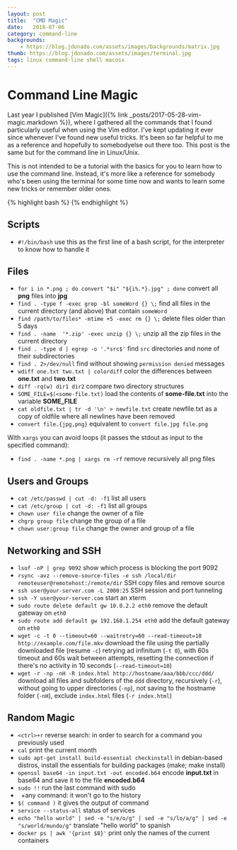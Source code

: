 ```yaml
---
layout: post
title:  "CMD Magic"
date:   2018-07-06
category: command-line
backgrounds:
    - https://blog.jdonado.com/assets/images/backgrounds/matrix.jpg
thumb: https://blog.jdonado.com/assets/images/terminal.jpg
tags: linux command-line shell macosx
---
```


# Command Line Magic

Last year I published [Vim Magic]({% link _posts/2017-05-28-vim-magic.markdown %}), where I gathered all the commands that I found particularly useful when using the Vim editor. I've kept updating it ever since whenever I've found new useful tricks. It's been so far helpful to me as a reference and hopefully to somebodyelse out there too. This post is the same but for the command line in Linux/Unix.

This is not intended to be a tutorial with the basics for you to learn how to use the command line. Instead, it's more like a reference for somebody who's been using the terminal for some time now and wants to learn some new tricks or remember older ones.

{% highlight bash %}
{% endhighlight %}

## Scripts

- `#!/bin/bash` use this as the first line of a bash script, for the interpreter to know how to handle it

## Files

- `for i in *.png ; do convert "$i" "${i%.*}.jpg" ; done` convert all **png** files into **jpg**
- `find . -type f -exec grep -bl someWord {} \;` find all files in the current directory (and above) that contain `someWord`
- `find /path/to/files* -mtime +5 -exec rm {} \;` delete files older than 5 days
- `find . -name  '*.zip' -exec unzip {} \;` unzip all the zip files in the current directory
- `find . -type d | egrep -o '.*src$'` find `src` directories and none of their subdirectories
- `find . 2>/dev/null` find without showing `permission denied` messages
- `wdiff one.txt two.txt | colordiff` color the differences between **one.txt** and **two.txt**
- `diff -rq(w) dir1 dir2` compare two directory structures
- `SOME_FILE=$(<some-file.txt)` load the contents of **some-file.txt** into the variable **SOME_FILE**
- `cat oldfile.txt | tr -d '\n' > newfile.txt` create newfile.txt as a copy of oldfile where all newlines have been removed
- `convert file.{jpg,png}` equivalent to `convert file.jpg file.png`

With `xargs` you can avoid loops (it passes the stdout as input to the specified command):

- `find . -name *.png | xargs rm -rf` remove recursively all png files

## Users and Groups

- `cat /etc/passwd | cut -d: -f1` list all users
- `cat /etc/group | cut -d: -f1` list all groups
- `chown user file` change the owner of a file
- `chgrp group file` change the group of a file
- `chown user:group file` change the owner and group of a file

## Networking and SSH

- `lsof -nP | grep 9092` show which process is blocking the port 9092
- `rsync -avz --remove-source-files -e ssh /local/dir remoteuser@remotehost:/remote/dir` SSH copy files and remove source
- `ssh user@your-server.com -L 2000:25` SSH session and port tunneling
- `ssh -Y user@your-server.com` start an xterm
- `sudo route delete default gw 10.0.2.2 eth0` remove the default gateway on `eth0`
- `sudo route add default gw 192.168.1.254 eth0` add the default gateway on `eth0`
- `wget -c -t 0 --timeout=60 --waitretry=60 --read-timeout=10 http://example.com/file.mkv` download the file using the partially downloaded file (resume `-c`) retrying ad infinitum (`-t 0`), with 60s timeout and 60s wait between attempts, resetting the connection if there's no activity in 10 seconds (`--read-timeout=10`)
- `wget -r -np -nH -R index.html http://hostname/aaa/bbb/ccc/ddd/` download all files and subfolders of the `ddd` directory, recursively (`-r`), without going to upper directories (`-np`), not saving to the hostname folder (`-nH`), exclude `index.html` files (`-r index.html`)

## Random Magic

- `<ctrl>+r` reverse search: in order to search for a command you previously used
- `cal` print the current month
- `sudo apt-get install build-essential checkinstall` in debian-based distros, install the essentials for building packages (make; make install)
- `openssl base64 -in input.txt -out encoded.b64` encode **input.txt** in base64 and save it to the file **encoded.b64**
- `sudo !!` run the last command with sudo
- ` `+any command: it won't go to the history
- `$( command )` it gives the output of command
- `service --status-all` status of services
- `echo "hello world" | sed -e "s/e/o/g" | sed -e "s/lo/a/g" | sed -e "s/world/mundo/g"` translate "hello world" to spanish
- `docker ps | awk '{print $8}'` print only the names of the current containers



